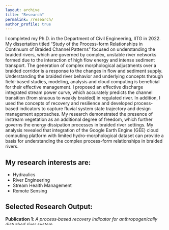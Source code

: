 ```yaml
---
layout: archive
title: "Research"
permalink: /research/
author_profile: true
---
```


I completed my Ph.D. in the Department of Civil Engineering, IITG in 2022. My dissertation titled “Study of the Process-form Relationships in Continuum of Braided Channel Patterns” focused on understanding the braided rivers, which are governed by complex, unstable river networks formed due to the interaction of high flow energy and intense sediment transport. The generation of complex morphological adjustments over a braided corridor is a response to the changes in flow and sediment supply. Understanding the braided river behavior and underlying concepts through field-based studies, modeling, analysis and cloud computing is beneficial for their effective management. I proposed an effective discharge integrated stream power curve, which accurately predicts the channel transition (from sinuous to weakly braided) in regulated river. In addition, I used the concepts of recovery and resilience and developed process-based indicators to capture fluvial system state trajectory and design management approaches. My research demonstrated the presence of instream vegetation as an additional degree of freedom, which further governs the energy dissipation processes in braided river settings. My analysis revealed that integration of the Google Earth Engine (GEE) cloud computing platform with limited hydro-morphological dataset can provide a basis for understanding the complex process-form relationships in braided rivers.

## My research interests are:

* Hydraulics
* River Engineering
* Stream Health Management
* Remote Sensing

## Selected Research Output:

**Publication 1**: *A process‑based recovery indicator for anthropogenically disturbed river system*

| Key Findings     | Highlights |
| ----------- | ----------- |
| Utilization of Entropy Theory and Cloud Computing   | The study employs entropy theory and Google Earth Engine cloud computing to analyze the state and recovery potential of two large sub-basins of the Mahanadi River in India, with particular focus on post-monsoon season dynamics|
| Novel Assessment Indicators   | The paper introduces a normalized river recovery indicator (NRRI) and cross-sectional intensity entropy (CIE) as methods to assess temporal changes in river health, and to identify system dynamics and evolutionary adjustments |
| Instream Vegetation and Energy Dissipation	|  The research underlines the critical role of instream vegetation in controlling the hierarchy of energy dissipation and shaping the morphological continuum in the macrochannel settings, potentially steering the river recovery trajectory. |


